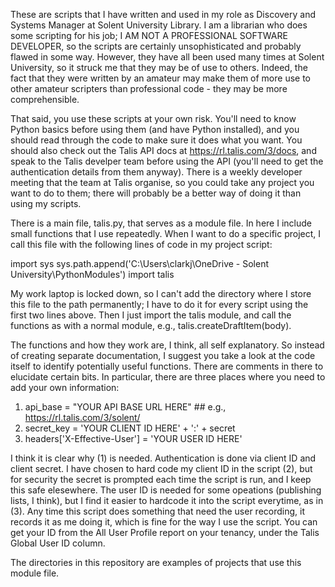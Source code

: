 These are scripts that I have written and used in my role as Discovery and Systems Manager at Solent University Library. I am a librarian who does some scripting for his job; I AM NOT A PROFESSIONAL SOFTWARE DEVELOPER, so the scripts are certainly unsophisticated and probably flawed in some way. However, they have all been used many times at Solent University, so it struck me that they may be of use to others. Indeed, the fact that they were written by an amateur may make them of more use to other amateur scripters than professional code - they may be more comprehensible.

That said, you use these scripts at your own risk. You'll need to know Python basics before using them (and have Python installed), and you should read through the code to make sure it does what you want. You should also check out the Talis API docs at https://rl.talis.com/3/docs, and speak to the Talis develper team before using the API (you'll need to get the authentication details from them anyway). There is a weekly developer meeting that the team at Talis organise, so you could take any project you want to do to them; there will probably be a better way of doing it than using my scripts.

There is a main file, talis.py, that serves as a module file. In here I include small functions that I use repeatedly. When I want to do a specific project, I call this file with the following lines of code in my project script:

import sys
sys.path.append('C:\\Users\\clarkj\\OneDrive - Solent University\\PythonModules')
import talis

My work laptop is locked down, so I can't add the directory where I store this file to the path permanently; I have to do it for every script using the first two lines above. Then I just import the talis module, and call the functions as with a normal module, e.g., talis.createDraftItem(body).

The functions and how they work are, I think, all self explanatory. So instead of creating separate documentation, I suggest you take a look at the code itself to identify potentially useful functions. There are comments in there to elucidate certain bits. In particular, there are three places where you need to add your own information:

1. api_base = "YOUR API BASE URL HERE" ## e.g., https://rl.talis.com/3/solent/
2. secret_key = 'YOUR CLIENT ID HERE' + ':' + secret
3. headers['X-Effective-User'] = 'YOUR USER ID HERE'

I think it is clear why (1) is needed. Authentication is done via client ID and client secret. I have chosen to hard code my client ID in the script (2), but for security the secret is prompted each time the script is run, and I keep this safe elesewhere. The user ID is needed for some opeations (publishing lists, I think), but I find it easier to hardcode it into the script everytime, as in (3). Any time this script does something that need the user recording, it records it as me doing it, which is fine for the way I use the script. You can get your ID from the All User Profile report on your tenancy, under the Talis Global User ID column.

The directories in this repository are examples of projects that use this module file.
